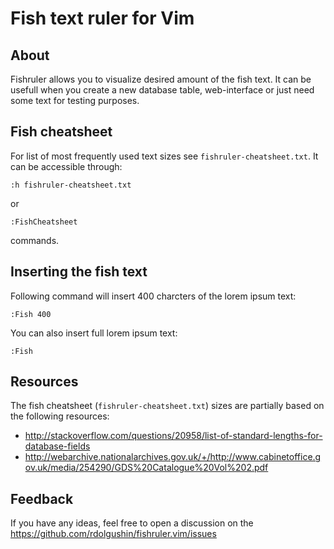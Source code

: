 Fish text ruler for Vim
=======================

About
-----

Fishruler allows you to visualize desired amount of the fish text.
It can be usefull when you create a new database table, web-interface or
just need some text for testing purposes.


Fish cheatsheet
---------------

For list of most frequently used text sizes see `fishruler-cheatsheet.txt`.
It can be accessible through:

    :h fishruler-cheatsheet.txt

or

    :FishCheatsheet

commands.


Inserting the fish text
-----------------------

Following command will insert 400 charcters of the lorem ipsum text:

    :Fish 400

You can also insert full lorem ipsum text:

    :Fish


Resources
---------

The fish cheatsheet (`fishruler-cheatsheet.txt`) sizes are partially based
on the following resources:

 * http://stackoverflow.com/questions/20958/list-of-standard-lengths-for-database-fields
 * http://webarchive.nationalarchives.gov.uk/+/http://www.cabinetoffice.gov.uk/media/254290/GDS%20Catalogue%20Vol%202.pdf

Feedback
--------

If you have any ideas, feel free to open a discussion on the
https://github.com/rdolgushin/fishruler.vim/issues

